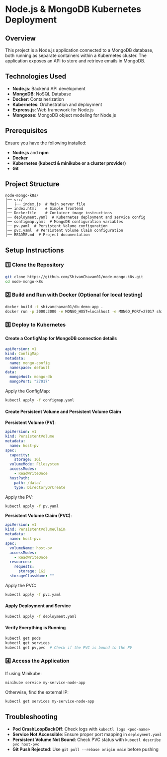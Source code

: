 # Node.js & MongoDB Kubernetes Deployment

## Overview
This project is a Node.js application connected to a MongoDB database, both running as separate containers within a Kubernetes cluster. The application exposes an API to store and retrieve emails in MongoDB.

## Technologies Used
- **Node.js**: Backend API development
- **MongoDB**: NoSQL Database
- **Docker**: Containerization
- **Kubernetes**: Orchestration and deployment
- **Express.js**: Web framework for Node.js
- **Mongoose**: MongoDB object modeling for Node.js

## Prerequisites
Ensure you have the following installed:
- **Node.js** and **npm**
- **Docker**
- **Kubernetes (kubectl & minikube or a cluster provider)**
- **Git**

## Project Structure
```
node-mongo-k8s/
│── src/
│   ├── index.js  # Main server file
│── index.html    # Simple frontend
│── Dockerfile    # Container image instructions
│── deployment.yaml  # Kubernetes deployment and service config
│── configmap.yaml  # MongoDB configuration variables
│── pv.yaml  # Persistent Volume configuration
│── pvc.yaml  # Persistent Volume Claim configuration
│── README.md  # Project documentation
```

## Setup Instructions
### 1️⃣ Clone the Repository
```sh
git clone https://github.com/ShivamChavan01/node-mongo-k8s.git
cd node-mongo-k8s
```

### 2️⃣ Build and Run with Docker (Optional for local testing)
```sh
docker build -t shivamchavan01/db-demo-app .
docker run -p 3000:3000 -e MONGO_HOST=localhost -e MONGO_PORT=27017 shivamchavan01/db-demo-app
```

### 3️⃣ Deploy to Kubernetes
#### Create a ConfigMap for MongoDB connection details
```yaml
apiVersion: v1
kind: ConfigMap
metadata:
  name: mongo-config
  namespace: default
data:
  mongoHost: mongo-db
  mongoPort: "27017"
```
Apply the ConfigMap:
```sh
kubectl apply -f configmap.yaml
```

#### Create Persistent Volume and Persistent Volume Claim
**Persistent Volume (PV)**:
```yaml
apiVersion: v1
kind: PersistentVolume
metadata:
  name: host-pv
spec:
  capacity:
    storage: 1Gi
  volumeMode: Filesystem
  accessModes:
    - ReadWriteOnce
  hostPath:
    path: /data/
    type: DirectoryOrCreate
```
Apply the PV:
```sh
kubectl apply -f pv.yaml
```

**Persistent Volume Claim (PVC)**:
```yaml
apiVersion: v1
kind: PersistentVolumeClaim
metadata:
  name: host-pvc
spec:
  volumeName: host-pv
  accessModes:
    - ReadWriteOnce
  resources:
    requests:
      storage: 1Gi
  storageClassName: ""
```
Apply the PVC:
```sh
kubectl apply -f pvc.yaml
```

#### Apply Deployment and Service
```sh
kubectl apply -f deployment.yaml
```

#### Verify Everything is Running
```sh
kubectl get pods
kubectl get services
kubectl get pv,pvc  # Check if the PVC is bound to the PV
```

### 4️⃣ Access the Application
If using Minikube:
```sh
minikube service my-service-node-app
```
Otherwise, find the external IP:
```sh
kubectl get services my-service-node-app
```

## Troubleshooting
- **Pod CrashLoopBackOff**: Check logs with `kubectl logs <pod-name>`
- **Service Not Accessible**: Ensure proper port mapping in `deployment.yaml`
- **Persistent Volume Not Bound**: Check PVC status with `kubectl describe pvc host-pvc`
- **Git Push Rejected**: Use `git pull --rebase origin main` before pushing

